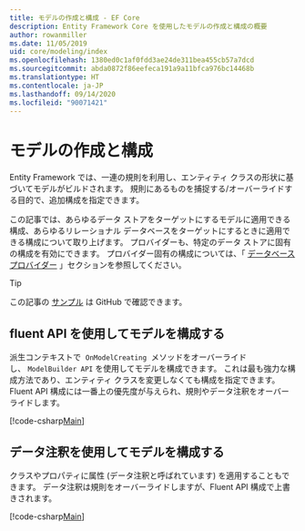 ```yaml
---
title: モデルの作成と構成 - EF Core
description: Entity Framework Core を使用したモデルの作成と構成の概要
author: rowanmiller
ms.date: 11/05/2019
uid: core/modeling/index
ms.openlocfilehash: 1380ed0c1af0fdd3ae24de311bea455cb57a7dcd
ms.sourcegitcommit: abda0872f86eefeca191a9a11bfca976bc14468b
ms.translationtype: HT
ms.contentlocale: ja-JP
ms.lasthandoff: 09/14/2020
ms.locfileid: "90071421"
---
```

# <a name="creating-and-configuring-a-model"></a>モデルの作成と構成

Entity Framework では、一連の規則を利用し、エンティティ クラスの形状に基づいてモデルがビルドされます。 規則にあるものを捕捉する/オーバーライドする目的で、追加構成を指定できます。

この記事では、あらゆるデータ ストアをターゲットにするモデルに適用できる構成、あらゆるリレーショナル データベースをターゲットにするときに適用できる構成について取り上げます。 プロバイダーも、特定のデータ ストアに固有の構成を有効にできます。 プロバイダー固有の構成については、「 [データベース プロバイダー](xref:core/providers/index) 」セクションを参照してください。

> [!TIP]  
> この記事の [サンプル](https://github.com/dotnet/EntityFramework.Docs/tree/master/samples) は GitHub で確認できます。

## <a name="use-fluent-api-to-configure-a-model"></a>fluent API を使用してモデルを構成する

派生コンテキストで  `OnModelCreating`  メソッドをオーバーライドし、 `ModelBuilder API` を使用してモデルを構成できます。 これは最も強力な構成方法であり、エンティティ クラスを変更しなくても構成を指定できます。 Fluent API 構成には一番上の優先度が与えられ、規則やデータ注釈をオーバーライドします。

[!code-csharp[Main](../../../samples/core/Modeling/FluentAPI/Required.cs?highlight=12-14)]

## <a name="use-data-annotations-to-configure-a-model"></a>データ注釈を使用してモデルを構成する

クラスやプロパティに属性 (データ注釈と呼ばれています) を適用することもできます。 データ注釈は規則をオーバーライドしますが、Fluent API 構成で上書きされます。

[!code-csharp[Main](../../../samples/core/Modeling/DataAnnotations/Required.cs?highlight=15)]
